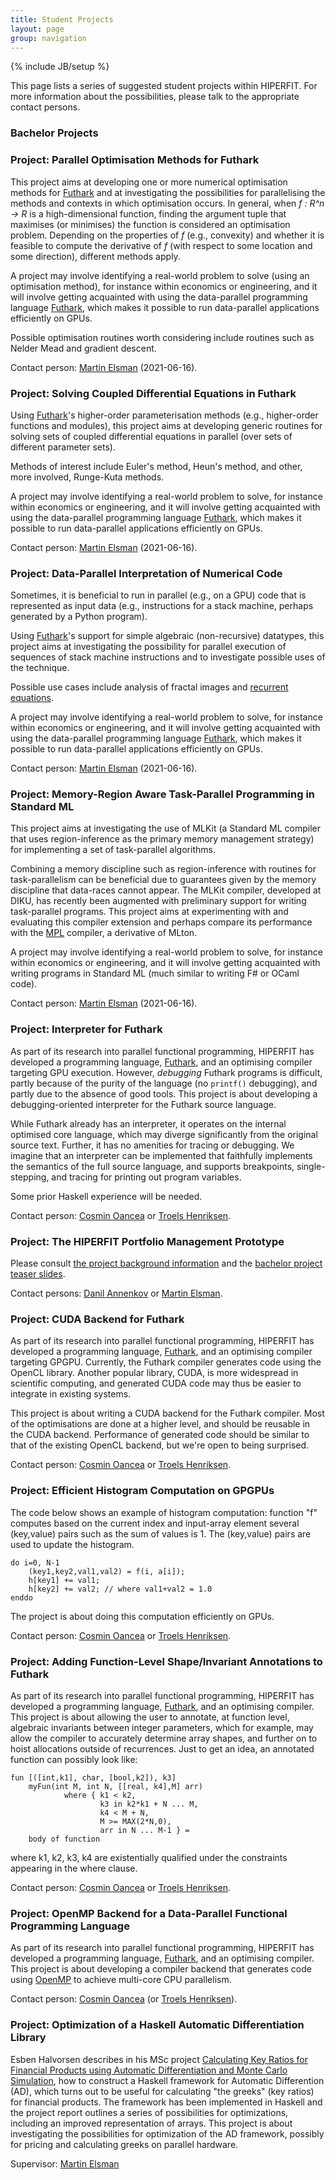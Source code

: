 ```yaml
---
title: Student Projects
layout: page
group: navigation
---
```

{% include JB/setup %}

This page lists a series of suggested student projects within
HIPERFIT. For more information about the possibilities, please talk to
the appropriate contact persons.

### Bachelor Projects

### Project: Parallel Optimisation Methods for Futhark

This project aims at developing one or more numerical optimisation
methods for [Futhark](https://futhark-lang.org) and at investigating
the possibilities for parallelising the methods and contexts in which
optimisation occurs. In general, when _f : R^n -> R_ is a
high-dimensional function, finding the argument tuple that maximises
(or minimises) the function is considered an optimisation
problem. Depending on the properties of _f_ (e.g., convexity) and
whether it is feasible to compute the derivative of _f_ (with respect
to some location and some direction), different methods apply.

A project may involve identifying a real-world problem to solve (using
an optimisation method), for instance within economics or engineering,
and it will involve getting acquainted with using the
data-parallel programming language
[Futhark](https://futhark-lang.org), which makes it possible to run
data-parallel applications efficiently on GPUs.

Possible optimisation routines worth considering include routines such
as Nelder Mead and gradient descent.

Contact person: [Martin Elsman](http://elsman.com) (2021-06-16).

### Project: Solving Coupled Differential Equations in Futhark

Using [Futhark](https://futhark-lang.org)'s higher-order
parameterisation methods (e.g., higher-order functions and modules),
this project aims at developing generic routines for solving sets of
coupled differential equations in parallel (over sets of different
parameter sets).

Methods of interest include Euler's method, Heun's method, and other,
more involved, Runge-Kuta methods.

A project may involve identifying a real-world problem to solve, for
instance within economics or engineering, and it will involve getting
acquainted with using the data-parallel programming language
[Futhark](https://futhark-lang.org), which makes it possible to run
data-parallel applications efficiently on GPUs.

Contact person: [Martin Elsman](http://elsman.com) (2021-06-16).

### Project: Data-Parallel Interpretation of Numerical Code

Sometimes, it is beneficial to run in parallel (e.g., on a GPU) code
that is represented as input data (e.g., instructions for a stack
machine, perhaps generated by a Python program).

Using [Futhark](https://futhark-lang.org)'s support for simple
algebraic (non-recursive) datatypes, this project aims at
investigating the possibility for parallel execution of sequences of
stack machine instructions and to investigate possible uses of the
technique.

Possible use cases include analysis of fractal images and [recurrent equations](https://github.com/melsman/feigenbaum).

A project may involve identifying a real-world problem to solve, for
instance within economics or engineering, and it will involve getting
acquainted with using the data-parallel programming language
[Futhark](https://futhark-lang.org), which makes it possible to run
data-parallel applications efficiently on GPUs.

Contact person: [Martin Elsman](http://elsman.com) (2021-06-16).

### Project: Memory-Region Aware Task-Parallel Programming in Standard ML

This project aims at investigating the use of MLKit (a Standard ML
compiler that uses region-inference as the primary memory management
strategy) for implementing a set of task-parallel algorithms.

Combining a memory discipline such as region-inference with routines
for task-parallelism can be beneficial due to guarantees given by the
memory discipline that data-races cannot appear.  The MLKit compiler,
developed at DIKU, has recently been augmented with preliminary
support for writing task-parallel programs. This project aims at
experimenting with and evaluating this compiler extension and
perhaps compare its performance with the [MPL](https://github.com/MPLLang/mpl)
compiler, a derivative of MLton.

A project may involve identifying a real-world problem to solve, for
instance within economics or engineering, and it will involve getting
acquainted with writing programs in Standard ML (much similar to
writing F# or OCaml code).

Contact person: [Martin Elsman](http://elsman.com) (2021-06-16).


### Project: Interpreter for Futhark

As part of its research into parallel functional programming, HIPERFIT
has developed a programming language, [Futhark](http://futhark-lang.org), and an optimising
compiler targeting GPU execution.  However, *debugging* Futhark
programs is difficult, partly because of the purity of the language
(no `printf()` debugging), and partly due to the absence of good
tools.  This project is about developing a debugging-oriented
interpreter for the Futhark source language.

While Futhark already has an interpreter, it operates on the internal
optimised core language, which may diverge significantly from the
original source text.  Further, it has no amenities for tracing or
debugging.  We imagine that an interpreter can be implemented that
faithfully implements the semantics of the full source language, and
supports breakpoints, single-stepping, and tracing for printing out
program variables.

Some prior Haskell experience will be needed.

Contact person: [Cosmin Oancea](people.html) or [Troels Henriksen](people.html).

### Project: The HIPERFIT Portfolio Management Prototype

Please consult [the project background information](/pdf/HIPERFIT_PROTOTYPE_2016_ADDITIONAL_INFORMATION.pdf) and the [bachelor project teaser slides](/pdf/HIPERFIT_PROTOTYPE_2016.pdf).

Contact persons: [Danil Annenkov](people.html) or [Martin Elsman](people.html).

### Project: CUDA Backend for Futhark

As part of its research into parallel functional programming, HIPERFIT
has developed a programming language, [Futhark](http://futhark-lang.org), and an optimising
compiler targeting GPGPU.  Currently, the Futhark compiler generates
code using the OpenCL library.  Another popular library, CUDA, is more
widespread in scientific computing, and generated CUDA code may thus
be easier to integrate in existing systems.

This project is about writing a CUDA backend for the Futhark compiler.
Most of the optimisations are done at a higher level, and should be
reusable in the CUDA backend.  Performance of generated code should be
similar to that of the existing OpenCL backend, but we're open to
being surprised.

Contact person: [Cosmin Oancea](people.html) or [Troels Henriksen](people.html).

### Project: Efficient Histogram Computation on GPGPUs

The code below shows an example of histogram computation:
function "f" computes based on the current index and
input-array element several (key,value) pairs such as
the sum of values is 1. The (key,value) pairs are used
to update the histogram.

    do i=0, N-1
        (key1,key2,val1,val2) = f(i, a[i]);
        h[key1] += val1;
        h[key2] += val2; // where val1+val2 = 1.0
    enddo


The project is about doing this computation efficiently on GPUs.

Contact person: [Cosmin Oancea](people.html) or [Troels Henriksen](people.html).

### Project: Adding Function-Level Shape/Invariant Annotations to Futhark

As part of its research into parallel functional programming, HIPERFIT
has developed a programming language, [Futhark](http://futhark-lang.org), and an optimising
compiler.  This project is about allowing the user to annotate, at function
level, algebraic invariants between integer parameters, which for example,
may allow the compiler to accurately determine array shapes, and further
on to hoist allocations outside of recurrences.  Just to get an idea, an
annotated function can possibly look like:

    fun [([int,k1], char, [bool,k2]), k3]
        myFun(int M, int N, [[real, k4],M] arr)
                where { k1 < k2,
                        k3 in k2*k1 + N ... M,
                        k4 < M + N,
                        M >= MAX(2*N,0),
                        arr in N ... M-1 } =
        body of function

where k1, k2, k3, k4 are existentially qualified under the constraints
appearing in the where clause.


Contact person: [Cosmin Oancea](people.html) or [Troels Henriksen](people.html).


### Project: OpenMP Backend for a Data-Parallel Functional Programming Language

As part of its research into parallel functional programming, HIPERFIT
has developed a programming language, [Futhark](http://futhark-lang.org), and an optimising
compiler.  This project is about developing a compiler backend that
generates code using [OpenMP](http://en.wikipedia.org/wiki/OpenMP) to
achieve multi-core CPU parallelism.

Contact person: [Cosmin Oancea](people.html) (or [Troels Henriksen](people.html)).


### Project: Optimization of a Haskell Automatic Differentiation Library

Esben Halvorsen describes in his MSc project [Calculating Key Ratios
for Financial Products using Automatic Differentiation and Monte Carlo
Simulation](/pdf/ad_esben.pdf), how to construct a
Haskell framework for Automatic Differention (AD), which turns out to
be useful for calculating "the greeks" (key ratios) for financial
products. The framework has been implemented in Haskell and the
project report outlines a series of possibilities for optimizations,
including an improved representation of arrays. This project is about
investigating the possibilities for optimization of the AD framework,
possibly for pricing and calculating greeks on parallel hardware.

Supervisor: [Martin Elsman](http://www.elsman.com)
